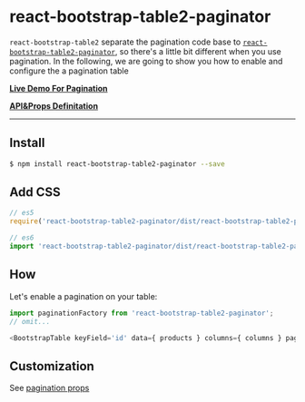 # react-bootstrap-table2-paginator

`react-bootstrap-table2` separate the pagination code base to [`react-bootstrap-table2-paginator`](https://github.com/react-bootstrap-table/react-bootstrap-table2/tree/develop/packages/react-bootstrap-table2-paginator), so there's a little bit different when you use pagination. In the following, we are going to show you how to enable and configure the a pagination table

**[Live Demo For Pagination](https://react-bootstrap-table.github.io/react-bootstrap-table2/storybook/index.html?selectedKind=Pagination)**

**[API&Props Definitation](https://react-bootstrap-table.github.io/react-bootstrap-table2/docs/pagination-props.html)**

-----

## Install

```sh
$ npm install react-bootstrap-table2-paginator --save
```

## Add CSS

```js
// es5 
require('react-bootstrap-table2-paginator/dist/react-bootstrap-table2-paginator.min.css');

// es6
import 'react-bootstrap-table2-paginator/dist/react-bootstrap-table2-paginator.min.css';
```

## How

Let's enable a pagination on your table:

```js
import paginationFactory from 'react-bootstrap-table2-paginator';
// omit...

<BootstrapTable keyField='id' data={ products } columns={ columns } pagination={ paginationFactory() } />
```

## Customization

See [pagination props](https://react-bootstrap-table.github.io/react-bootstrap-table2/docs/pagination-props.html)
